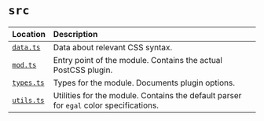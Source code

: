 # `src`

| Location | Description |
|:---|:---|
| [`data.ts`](data.ts) | Data about relevant CSS syntax. |
| [`mod.ts`](mod.ts) | Entry point of the module. Contains the actual PostCSS plugin. |
| [`types.ts`](types.ts) | Types for the module. Documents plugin options. |
| [`utils.ts`](utils.ts) | Utilities for the module. Contains the default parser for `egal` color specifications. |
